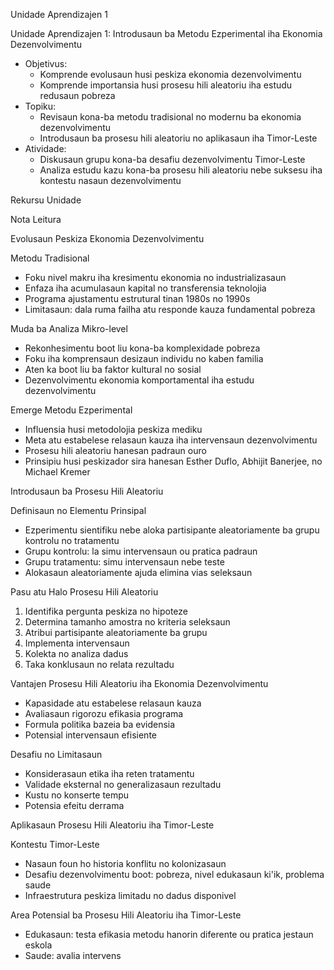 Unidade Aprendizajen 1

Unidade Aprendizajen 1: Introdusaun ba Metodu Ezperimental iha Ekonomia Dezenvolvimentu
- Objetivus:
  * Komprende evolusaun husi peskiza ekonomia dezenvolvimentu
  * Komprende importansia husi prosesu hili aleatoriu iha estudu redusaun pobreza
- Topiku:
  * Revisaun kona-ba metodu tradisional no modernu ba ekonomia dezenvolvimentu
  * Introdusaun ba prosesu hili aleatoriu no aplikasaun iha Timor-Leste
- Atividade:
  * Diskusaun grupu kona-ba desafiu dezenvolvimentu Timor-Leste
  * Analiza estudu kazu kona-ba prosesu hili aleatoriu nebe suksesu iha kontestu nasaun dezenvolvimentu

Rekursu Unidade

Nota Leitura

Evolusaun Peskiza Ekonomia Dezenvolvimentu

Metodu Tradisional
- Foku nivel makru iha kresimentu ekonomia no industrializasaun
- Enfaza iha acumulasaun kapital no transferensia teknolojia
- Programa ajustamentu estrutural tinan 1980s no 1990s
- Limitasaun: dala ruma failha atu responde kauza fundamental pobreza

Muda ba Analiza Mikro-level
- Rekonhesimentu boot liu kona-ba komplexidade pobreza
- Foku iha komprensaun desizaun individu no kaben familia
- Aten ka boot liu ba faktor kultural no sosial
- Dezenvolvimentu ekonomia komportamental iha estudu dezenvolvimentu

Emerge Metodu Ezperimental
- Influensia husi metodolojia peskiza mediku
- Meta atu estabelese relasaun kauza iha intervensaun dezenvolvimentu
- Prosesu hili aleatoriu hanesan padraun ouro
- Prinsipiu husi peskizador sira hanesan Esther Duflo, Abhijit Banerjee, no Michael Kremer

Introdusaun ba Prosesu Hili Aleatoriu

Definisaun no Elementu Prinsipal
- Ezperimentu sientifiku nebe aloka partisipante aleatoriamente ba grupu kontrolu no tratamentu
- Grupu kontrolu: la simu intervensaun ou pratica padraun
- Grupu tratamentu: simu intervensaun nebe teste
- Alokasaun aleatoriamente ajuda elimina vias seleksaun

Pasu atu Halo Prosesu Hili Aleatoriu
1. Identifika pergunta peskiza no hipoteze
2. Determina tamanho amostra no kriteria seleksaun
3. Atribui partisipante aleatoriamente ba grupu
4. Implementa intervensaun
5. Kolekta no analiza dadus
6. Taka konklusaun no relata rezultadu

Vantajen Prosesu Hili Aleatoriu iha Ekonomia Dezenvolvimentu
- Kapasidade atu estabelese relasaun kauza
- Avaliasaun rigorozu efikasia programa
- Formula politika bazeia ba evidensia
- Potensial intervensaun efisiente

Desafiu no Limitasaun
- Konsiderasaun etika iha reten tratamentu
- Validade eksternal no generalizasaun rezultadu
- Kustu no konserte tempu
- Potensia efeitu derrama

Aplikasaun Prosesu Hili Aleatoriu iha Timor-Leste

Kontestu Timor-Leste
- Nasaun foun ho historia konflitu no kolonizasaun
- Desafiu dezenvolvimentu boot: pobreza, nivel edukasaun ki'ik, problema saude
- Infraestrutura peskiza limitadu no dadus disponivel

Area Potensial ba Prosesu Hili Aleatoriu iha Timor-Leste
- Edukasaun: testa efikasia metodu hanorin diferente ou pratica jestaun eskola
- Saude: avalia intervens
